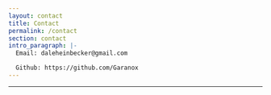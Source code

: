 ```yaml
---
layout: contact
title: Contact
permalink: /contact
section: contact
intro_paragraph: |-
  Email: daleheinbecker@gmail.com

  Github: https://github.com/Garanox
---
```

****
